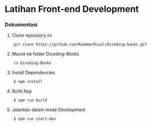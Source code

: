 # Latihan Front-end Development

### Dokumentasi

1. Clone repository ini

```bash
    git clone https://github.com/MuammarRizal/Dicoding-books.git
```

2. Masuk ke folder Dicoding-Books

```bash
    cd Dicoding-Books
```

3. Install Dependencies

```bash
    $ npm install
```

4. Build App

```bash
    $ npm run build
```

5. Jalankan dalam mode Development

```bash
    $ npm run start-dev
```
